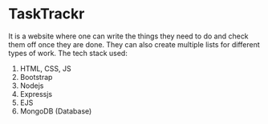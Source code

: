 # TaskTrackr
It is a website where one can write the things they need to do and check them off once they are done.
They can also create multiple lists for different types of work.
The tech stack used:
1) HTML, CSS, JS
2) Bootstrap
3) Nodejs
4) Expressjs
5) EJS
6) MongoDB (Database)
